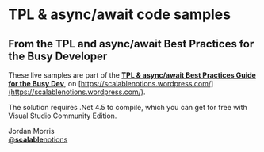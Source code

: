 # TPL & async/await code samples

## From the TPL and async/await Best Practices for the Busy Developer

These live samples are part of the [**TPL & async/await Best Practices Guide for the Busy Dev**](https://scalablenotions.wordpress.com/2015/05/02/tpl-and-asyncawait-best-practices-for-the-busy-developer/), on [https://scalablenotions.wordpress.com/](https://scalablenotions.wordpress.com/).

The solution requires .Net 4.5 to compile, which you can get for free with Visual Studio Community Edition.

Jordan Morris  
[@**scalable**notions](https://twitter.com/scalablenotions)
